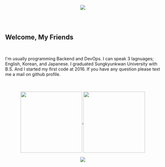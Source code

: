   

<div align=center>
  
  ![](https://capsule-render.vercel.app/api?type=waving&color=4FC08D&width=80%&height=250&section=header&text=Kani%20Kim&fontSize=60)
  
  <br>
  <br>
</div>

<div>
  <h2 class=myftwclass>
    Welcome, My Friends
  </h2>
  <br>
  <p>
   I'm usually programming Backend and DevOps. I can speak 3 lagnuages; English, Korean, and Japanese. I graduated Sungkyunkwan University with B.S. And I started my first code at 2016. If you have any question please text me a mail on github profile.
  </p>
</div>
<br>
<br>
<div align="center">
  <a href="https://github.com/kanikim/github-readme-stats">
    <img height=200 align="center" src="https://github-readme-stats.vercel.app/api/top-langs/?username=kanikim&layout=donut">
  </a>
  <a href="https://github.com/kanikim/github-readme-stats">
    <img height=200 align="center" src="https://github-readme-stats.vercel.app/api?username=kanikim">
  </a>
</div>

<div align=center>

  ![](https://capsule-render.vercel.app/api?type=waving&color=4FC08D&width=80%&height=100&section=footer)


</div>
